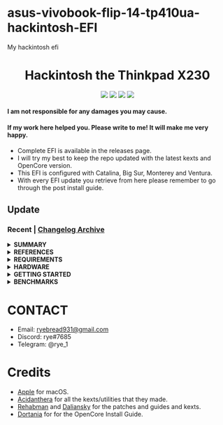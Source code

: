 # asus-vivobook-flip-14-tp410ua-hackintosh-EFI
My hackintosh  efi

<h1 align="center">Hackintosh the Thinkpad X230</h1>

<p align="center">
    <a href="https://www.apple.com/">
        <img src="https://img.shields.io/badge/Catalina-10.15.7-blue.svg"/></a>
    <a href="https://www.apple.com/macos/big-sur/">
        <img src="https://img.shields.io/badge/Big_Sur-11.6.5-blue.svg"></a>
    <a href="https://www.apple.com/macos/monterey/">
        <img src="https://img.shields.io/badge/Monterey-12.3.1-blue"></a>
    <a href="https://github.com/acidanthera/OpenCorePkg">
        <img src="https://img.shields.io/badge/OpenCore-0.8.3-blue"/></a>
</p>

#### I am not responsible for any damages you may cause.

#### If my work here helped you. Please write to me! It will make me very happy.

- Complete EFI is available in the releases page.
- I will try my best to keep the repo updated with the latest kexts and OpenCore version.
- This EFI is configured with Catalina, Big Sur, Monterey and Ventura.
- With every EFI update you retrieve from here please remember to go through the post install guide.  

## Update

### Recent | [Changelog Archive](/Other/Changelog.md)

<details>
<summary><strong> SUMMARY </strong></summary>
<br>

> ### Non-Fuctional

| Feature                              | Status | Dependency          |
| :----------------------------------- | ------ | ------------------- |
| Fingerprint Reader                   | ❌   | `DISABLED` in BIOS to save power. |

> ### Video and Audio

| Feature                              | Status | Dependency          |
| :----------------------------------- | ------ | ------------------- |
| Full Graphics Accleration (QE/CI)    | ✅   | `WhateverGreen.kext`  |
| Audio                      | ✅   | `AppleALC.kext` with Layout ID = 11|


> ### Power, Charge, Sleep and Hibernation

| Feature                              | Status | Dependency          |
| :----------------------------------- | ------ | ------------------- |
| Battery Percentage Indication        | ✅   | `ECEnabler.kext`            | 
| iGPU Power Management                | ✅   | `XCPM`, enabled by `SSDT-PLUG.aml` |
| Battery Life                         | ✅   |  Similiar to Windows/Linux. |

> ### Input/ Output

| Feature                              | Status | Dependency          |
| :----------------------------------- | ------ | ------------------- |
| WiFi                                 | ✅   | `native`  |
| Bluetooth                            | ✅   | `native`  |
|USB Ports                             | ✅   | `SSDT-EC-USBX-LAPTOP.aml`    |

> ### Display, TrackPad, TrackPoint, and Keyboard

| Feature                              | Status | Dependency          |
| :----------------------------------- | ------ | ------------------- |
| Brightness Adjustments | ✅  | `WhateverGreen.kext`, `SSDT-PNLF.aml`|
| TrackPad               | ✅  | `VoodooPS2Controller.kext` |
| Built-in Keyboard      | ✅  | `VoodooPS2Controller.kext` |

> ### macOS Continuity

| Feature                              | Status | Dependency          |
| :----------------------------------- | ------ | ------------------- |
| iCloud, iMessage, FaceTime           | ✅   | Whitelisted Apple ID, Valid SMBIOS  |
| AirDrop                              | ✅   | Working  |
| Time Machine                         | ✅   | Native  |

</details>

<details>
<summary><strong> REFERENCES </strong></summary>
<br>

Read these before you start:

- [dortania's Hackintosh guides](https://github.com/dortania).
- [dortania's OpenCore Install Guide](https://dortania.github.io/OpenCore-Install-Guide/).
- [dortania's OpenCore Post Install Guide](https://dortania.github.io/OpenCore-Post-Install/).
- [dortania/ Getting Started with ACPI](https://dortania.github.io/Getting-Started-With-ACPI/).
- [dortania/ opencore `multiboot`](https://github.com/dortania/OpenCore-Multiboot).
- `Configuration.pdf` and `Differences.pdf` in each `OpenCore` releases.

</details>

<details>
<summary><strong> REQUIREMENTS </strong></summary>
<br>

- A macOS machine(optional): to create the macOS installer.
- Flash drive, 32GB or more for monterey and above, and 16gb for Big Sur and below.  
- [ProperTree](https://github.com/corpnewt/ProperTree) if you need to edit plist files on Windows.  
- [MaciASL](https://github.com/acidanthera/MaciASL), for patching ACPI tables and editing ACPI patches.
- [MountEFI](https://github.com/corpnewt/MountEFI) to quickly mount EFI partitions.  
- [IORegistryExplorer](https://developer.apple.com/downloads) 
- Patience and time, especially if this is your first time "hackintoshing".

</details>

<details>
<summary><strong> HARDWARE </strong></summary>
<br>

| Category  | Vivobook flip 14         |
| --------- | ------------------------ |
| CPU       | Intel Core i5-7200U      |
| SSD       | Samsung 870 Evo 250GB    |
| Display   | 14" screen hd 1920x1080p |
| WiFi & BT | Broadcom 94360ng.        |


</details>

<details>
<summary><strong> GETTING STARTED </strong></summary>
<br>

- Creating a macOS installer: refer to [Dortania's OpenCore Install Guide](https://dortania.github.io/OpenCore-Install-Guide/installer-guide/)

</details>

<details>
<summary><strong> BENCHMARKS </strong></summary>
</br>

- macOS 13.0, EFI OpenCore 0.8.3

| CPU            | Single-Core | Multi-Core |
| :------------- | ----------: | ---------: |
| Cinebench R23  |             |       1576 |

</details>

# CONTACT

- Email: ryebread931@gmail.com
- Discord: rye#7685
- Telegram: @rye_1

# Credits

- [Apple](https://www.apple.com) for macOS.
- [Acidanthera](https://github.com/acidanthera) for all the kexts/utilities that they made.
- [Rehabman](https://github.com/RehabMan) and [Daliansky](https://github.com/daliansky) for the patches and guides and kexts.
- [Dortania](https://github.com/dortania) for for the OpenCore Install Guide.
